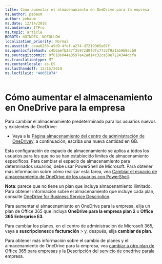```yaml
---
title: Cómo aumentar el almacenamiento en OneDrive para la empresa
ms.author: pebaum
author: pebaum
ms.date: 12/14/2018
ms.audience: ITPro
ms.topic: article
ROBOTS: NOINDEX, NOFOLLOW
localization_priority: Normal
ms.assetid: ceaa6256-a9d9-4fef-a274-d7219365e07f
ms.openlocfilehash: c4b6aefb2a7f25972d0fdfc7732f9a1a59b9acb9
ms.sourcegitcommit: 0f0186044a3597e42ad14c32ca58e7224344dcfa
ms.translationtype: MT
ms.contentlocale: es-ES
ms.lasthandoff: 12/15/2019
ms.locfileid: "40051874"
---
```

# <a name="how-to-increase-storage-in-onedrive-for-business"></a>Cómo aumentar el almacenamiento en OneDrive para la empresa

Para cambiar el almacenamiento predeterminado para los usuarios nuevos y existentes de OneDrive:
  
- Vaya a la [Página almacenamiento del centro de administración de OneDrive](https://admin.onedrive.com/?v=StorageSettings)y, a continuación, escriba una nueva cantidad en GB.
    
Esta configuración de espacio de almacenamiento se aplica a todos los usuarios para los que no se han establecido límites de almacenamiento específicos. Para cambiar el espacio de almacenamiento para determinados usuarios, debe usar PowerShell de Microsoft. Para obtener más información sobre cómo realizar esta tarea, vea [Cambiar el espacio de almacenamiento de OneDrive de los usuarios con PowerShell](https://go.microsoft.com/fwlink/?linkid=866402). 
  
 **Nota**: parece que no tiene un plan que incluya almacenamiento ilimitado. Para obtener información sobre el almacenamiento que incluye cada plan, consulte [OneDrive for Business Service Description](https://go.microsoft.com/fwlink/p/?LinkID=826071).
  
Para aumentar el almacenamiento en OneDrive para la empresa, elija un plan de Office 365 que incluya **OneDrive para la empresa plan 2** u **Office 365 Enterprise E3**. 
  
Para cambiar los planes, en el centro de administración de Microsoft 365, vaya a **suscripciones**de **facturación** \> y, después, elija **cambiar de plan.**
  
Para obtener más información sobre el cambio de planes y el almacenamiento de OneDrive para la empresa, vea [cambiar a otro plan de Office 365 para empresas](https://go.microsoft.com/fwlink/?LinkId=2031117) y la [Descripción del servicio de onedrive para](https://go.microsoft.com/fwlink/?LinkId-2031122)la empresa.
  

